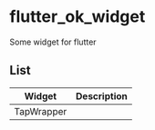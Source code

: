 # flutter_ok_widget

Some widget for flutter

## List

| Widget | Description |
| ------ |:-----------:|
| TapWrapper | |